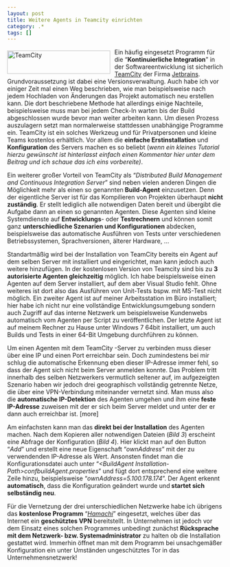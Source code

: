 ```yaml
---
layout: post
title: Weitere Agents in Teamcity einrichten
category: .*
tags: []
---
```

<p><img style="border-right-width: 0px; margin: 5px 10px 0px 0px; display: inline; border-top-width: 0px; border-bottom-width: 0px; border-left-width: 0px" title="TeamCity" border="0" alt="TeamCity" align="left" src="http://anheledirwp.blob.core.windows.net/wordpress/2009/09/TeamCity.gif" width="240" height="54" /> Ein häufig eingesetzt Programm für die “<b>Kontinuierliche Integration</b>” in der Softwareentwicklung ist sicherlich <a href="http://www.jetbrains.com/teamcity/index.html" target="_blank">TeamCity</a> der Firma <a href="http://www.jetbrains.com/index.html" target="_blank">Jetbrains</a>. Grundvoraussetzung ist dabei eine Versionsverwaltung. Auch habe ich vor einiger Zeit mal einen Weg beschrieben, wie man beispielsweise nach jedem Hochladen von Änderungen das Projekt automatisch neu erstellen kann. Die dort beschriebene Methode hat allerdings einige Nachteile, beispielsweise muss man bei jedem Check-In warten bis der Build abgeschlossen wurde bevor man weiter arbeiten kann. Um diesen Prozess auszulagern setzt man normalerweise stattdessen unabhängige Programme ein. TeamCity ist ein solches Werkzeug und für Privatpersonen und kleine Teams kostenlos erhältlich. Vor allem die <strong>einfache Erstinstallation</strong> und <strong>Konfiguration</strong> des Servers machen es so beliebt (<em>wenn ein kleines Tutorial hierzu gewünscht ist hinterlasst einfach einen Kommentar hier unter dem Beitrag und ich schaue das ich eins vorbereite)</em>.</p>  <p>Ein weiterer großer Vorteil von TeamCity als “<em>Distributed Build Management and Continuous Integration Server</em>” sind neben vielen anderen Dingen die Möglichkeit mehr als einen so genannten<strong> Build-Agent</strong> einzusetzen. Denn der eigentliche Server ist für das Kompilieren von Projekten überhaupt <strong>nicht zuständig</strong>. Er stellt lediglich alle notwendigen Daten bereit und übergibt die Aufgabe dann an einen so genannten Agenten. Diese Agenten sind kleine Systemdienste auf <strong>Entwicklungs</strong>- oder <strong>Testrechnern</strong> und können somit ganz <strong>unterschiedliche Szenarien und Konfigurationen</strong> abdecken, beispielsweise das automatische Ausführen von Tests unter verschiedenen Betriebssystemen, Sprachversionen, älterer Hardware, …</p>  <p>Standartmäßig wird bei der Installation von TeamCity bereits ein Agent auf dem selben Server mit installiert und eingerichtet, man kann jedoch auch weitere hinzufügen. In der kostenlosen Version von Teamcity sind bis zu <strong>3 autorisierte Agenten gleichzeitig</strong> möglich. Ich habe beispielsweise einen Agenten auf dem Server installiert, auf dem aber Visual Studio fehlt. Ohne weiteres ist dort also das Ausführen von Unit-Tests bspw. mit MS-Test nicht möglich. Ein zweiter Agent ist auf meiner Arbeitsstation im Büro installiert; hier habe ich nicht nur eine vollständige Entwicklungsumgebung sondern auch Zugriff auf das interne Netzwerk um beispielsweise Kundenwebs automatisch vom Agenten per Script zu veröffentlichen. Der letzte Agent ist auf meinem Rechner zu Hause unter Windows 7 64bit installiert, um auch Builds und Tests in einer 64-Bit Umgebung durchführen zu können.</p>  <p>Um einen Agenten mit dem TeamCity -Server zu verbinden muss dieser über eine IP und einen Port erreichbar sein. Doch zumindestens bei mir schlug die automatische Erkennung eben dieser IP-Adresse immer fehl, so dass der Agent sich nicht beim Server anmelden konnte. Das Problem tritt innerhalb des selben Netzwerkers vermutlich seltener auf, im aufgezeigten Szenario haben wir jedoch drei geographisch vollständig getrennte Netze, die über eine VPN-Verbindung miteinander vernetzt sind. Man muss also die <strong>automatische IP-Detektion</strong> des Agenten umgehen und ihm eine<strong> feste IP-Adresse</strong> zuweisen mit der er sich beim Server meldet und unter der er dann auch erreichbar ist. [more]</p>  <p>Am einfachsten kann man das <strong>direkt bei der Installation</strong> des Agenten machen. Nach dem Kopieren aller notwendigen Dateien (<em>Bild 3</em>) erscheint eine Abfrage der Konfiguration (<em>Bild 4</em>). Hier klickt man auf den Button “<em>Add</em>” und erstellt eine neue Eigenschaft “<em>ownAddress</em>” mit der zu verwendenden IP-Adresse als Wert. Ansonsten findet man die Konfigurationsdatei auch unter “<em>&lt;BuildAgent Installation-Path&gt;confbuildAgent.properties</em>” und fügt dort entsprechend eine weitere Zeile hinzu, beispielsweise “<em>ownAddress=5.100.178.174</em>”. Der Agent erkennt <strong>automatisch</strong>, dass die Konfiguration geändert wurde und<strong> startet sich selbständig neu</strong>.</p>  <p>Für die Vernetzung der drei unterschiedlichen Netzwerke habe ich übrigens das <strong>kostenlose Programm</strong> “<em><a href="https://secure.logmein.com/DE/products/hamachi2/" target="_blank">Hamachi</a></em>” eingesetzt, welches über das Internet ein <strong>geschütztes VPN</strong> bereitstellt. In Unternehmen ist jedoch vor dem Einsatz eines solchen Programmes unbedingt zunächst <strong>Rücksprache mit dem Netzwerk- bzw. Systemadministrator</strong> zu halten ob die Installation gestattet wird. Immerhin öffnet man mit dem Programm bei unsachgemäßer Konfiguration ein unter Umständen ungeschütztes Tor in das Unternehmensnetzwerk! </p>
